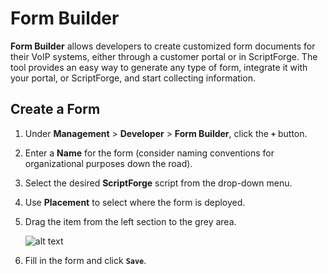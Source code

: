 # Form Builder

**Form Builder** allows developers to create customized form documents for their VoIP systems, either through a customer portal or in ScriptForge. The tool provides an easy way to generate any type of form, integrate it with your portal, or ScriptForge, and start collecting information. 

## Create a Form
1. Under **Management** > **Developer** > **Form Builder**, click the **`+`** button.
4. Enter a **Name** for the form (consider naming conventions for organizational purposes down the road).
5. Select the desired **ScriptForge** script from the drop-down menu.
6. Use **Placement** to select where the form is deployed.
7. Drag the item from the left section to the grey area.

    ![alt text][edit-formbuilder]

8. Fill in the form and click **`Save`**.

[edit-formbuilder]: https://github.com/digipigeon/connexcs-user-docs/tree/master/docs/developers/img "New Form"
